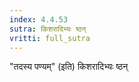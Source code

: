 ```yaml
---
index: 4.4.53
sutra: किशरादिभ्यः ष्ठन्
vritti: full_sutra
---
```


"तदस्य पण्यम्" (इति) किशरादिभ्यः ष्ठन् 
